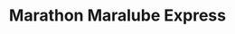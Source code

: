 ---
title: "Marathon Maralube Express"
url: /findlay/marathon-maralube-express/
shop: car repair
---